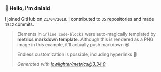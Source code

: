 ### 👋 Hello, I'm dniald

I joined GitHub on `21/04/2018`.
I contributed to `35` repositories and made `1542` commits.

> Elements in `inline code-blocks` were auto-magically templated by **metrics markdown template**.
> Although this is rendered as a PNG image in this example, it'll actually push markdown 😎
>
> Endless customization is possible, including hyperlinks 🎉!
>
> *Generated with [lowlighter/metrics@3.34.0](https://github.com/lowlighter/metrics)*
